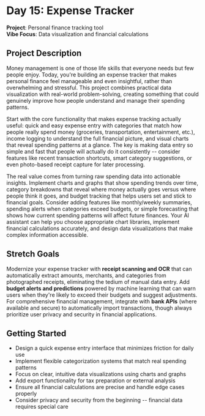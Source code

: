# Day 15: Expense Tracker

**Project**: Personal finance tracking tool  
**Vibe Focus**: Data visualization and financial calculations

## Project Description

Money management is one of those life skills that everyone needs but few people enjoy. Today, you're building an expense tracker that makes personal finance feel manageable and even insightful, rather than overwhelming and stressful. This project combines practical data visualization with real-world problem-solving, creating something that could genuinely improve how people understand and manage their spending patterns.

Start with the core functionality that makes expense tracking actually useful: quick and easy expense entry with categories that match how people really spend money (groceries, transportation, entertainment, etc.), income logging to understand the full financial picture, and visual charts that reveal spending patterns at a glance. The key is making data entry so simple and fast that people will actually do it consistently -- consider features like recent transaction shortcuts, smart category suggestions, or even photo-based receipt capture for later processing.

The real value comes from turning raw spending data into actionable insights. Implement charts and graphs that show spending trends over time, category breakdowns that reveal where money actually goes versus where people think it goes, and budget tracking that helps users set and stick to financial goals. Consider adding features like monthly/weekly summaries, spending alerts when categories exceed budgets, or simple forecasting that shows how current spending patterns will affect future finances. Your AI assistant can help you choose appropriate chart libraries, implement financial calculations accurately, and design data visualizations that make complex information accessible.

## Stretch Goals

Modernize your expense tracker with **receipt scanning and OCR** that can automatically extract amounts, merchants, and categories from photographed receipts, eliminating the tedium of manual data entry. Add **budget alerts and predictions** powered by machine learning that can warn users when they're likely to exceed their budgets and suggest adjustments. For comprehensive financial management, integrate with **bank APIs** (where available and secure) to automatically import transactions, though always prioritize user privacy and security in financial applications.

## Getting Started

- Design a quick expense entry interface that minimizes friction for daily use
- Implement flexible categorization systems that match real spending patterns
- Focus on clear, intuitive data visualizations using charts and graphs
- Add export functionality for tax preparation or external analysis
- Ensure all financial calculations are precise and handle edge cases properly
- Consider privacy and security from the beginning -- financial data requires special care
